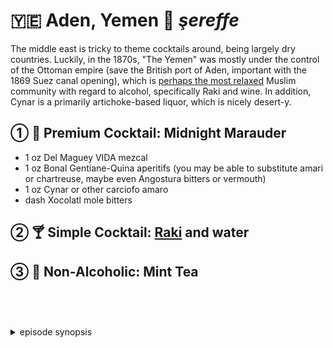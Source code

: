 🇾🇪 Aden, Yemen 🥂 _şereffe_
===========================

The middle east is tricky to theme cocktails around, being largely dry countries.
Luckily, in the 1870s, "The Yemen" was mostly under the control of the Ottoman empire
(save the British port of Aden, important with the 1869 Suez canal opening), which is
[perhaps the most relaxed][relaxed] Muslim community with regard to alcohol,
specifically Raki and wine.
In addition, Cynar is a primarily artichoke-based liquor, which is nicely desert-y.

[relaxed]: https://www.researchgate.net/publication/292235981_Ottomans_and_drinkers_The_consumption_of_alcohol_in_istanbul_in_the_nineteenth_century "Ottomans and drinkers: The consumption of alcohol in istanbul in the nineteenth century"

① 🍹 Premium Cocktail: Midnight Marauder
-----------------------------------------

- 1 oz Del Maguey VIDA mezcal
- 1 oz Bonal Gentiane-Quina aperitifs (you may be able to substitute amari or chartreuse, maybe even Angostura bitters or vermouth)
- 1 oz Cynar or other carciofo amaro
- dash Xocolatl mole bitters

② 🍸 Simple Cocktail: [Raki][] and water
-----------------------------------------

[Raki]: https://www.totalwine.com/spirits/liqueurscordialsschnapps/herbal-spice/anise/yeni-raki/p/6677750 "Yeni Raki: 'lion's milk'"

③ 🍵 Non-Alcoholic: Mint Tea
-----------------------------

<style>details {margin-top:2cm} details>p {margin:0 1ex;font-size:36pt}</style>

<details><summary>episode synopsis</summary><p>🛳️🇾🇪🐫🔫☠️</p></details>
